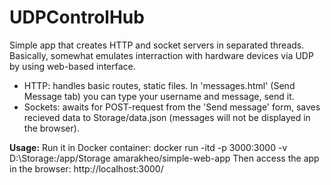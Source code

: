 # UDPControlHub

Simple app that creates HTTP and socket servers in separated threads. 
Basically, somewhat emulates interraction with hardware devices via UDP by using web-based interface.

- HTTP: handles basic routes, static files. In 'messages.html' (Send Message tab) you can type your username and message, send it.
- Sockets: awaits for POST-request from the 'Send message' form, saves recieved data to Storage/data.json (messages will not be displayed in the browser).

**Usage:**
Run it in Docker container: docker run -itd -p 3000:3000 -v D:\Storage:/app/Storage  amarakheo/simple-web-app
Then access the app in the browser: http://localhost:3000/
